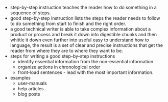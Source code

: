 - step-by-step instruction teaches the reader how to do something in a sequence of steps.
- good step-by-step instruction lists the steps the reader needs to follow to do something from start to finish and the right order.
- a good technical writer is able to take complex information about a product or process and break it down into digestible chunks and then whittle it down even further into useful easy to understand how to language, the result is a set of clear and precise instructions that get the reader from where they are to where they want to be.
- steps for writing a good step-by-step instructions
	- identify essential information from the non-essential information
	- organize actions in chronological order
	- front-load sentences - lead with the most important information.
- examples
	- user-manuals
	- help articles
	- blog posts